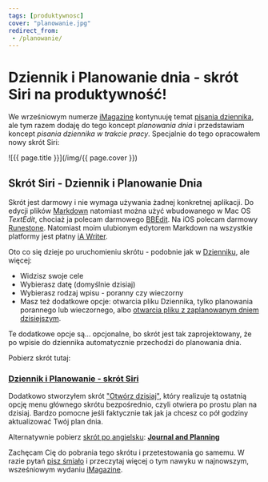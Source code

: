 ```yaml
---
tags: [produktywnosc]
cover: "planowanie.jpg"
redirect_from:
 - /planowanie/
---
```


# Dziennik i Planowanie dnia - skrót Siri na produktywność!

We wrześniowym numerze [iMagazine](/pl/imagazine/) kontynuuję temat [pisania dziennika](/pl/codziennik/), ale tym razem dodaję do tego koncept *planowania dnia* i przedstawiam koncept *pisania dziennika w trakcie pracy*. Specjalnie do tego opracowałem nowy skrót Siri:

<!--More-->

![{{ page.title }}](/img/{{ page.cover }})

## Skrót Siri - Dziennik i Planowanie Dnia

Skrót jest darmowy i nie wymaga używania żadnej konkretnej aplikacji. Do edycji plików [Markdown](/markdown) natomiast można użyć wbudowanego w Mac OS *TextEdit*, chociaż ja polecam darmowego [BBEdit](https://www.barebones.com/products/bbedit/). Na iOS polecam darmowy [Runestone](https://runestone.app). Natomiast moim ulubionym edytorem Markdown na wszystkie platformy jest płatny [iA Writer](https://ia.net/writer).

Oto co się dzieje po uruchomieniu skrótu - podobnie jak w [Dzienniku](/pl/dziennik), ale więcej:

- Widzisz swoje cele
- Wybierasz datę (domyślnie dzisiaj)
- Wybierasz rodzaj wpisu - poranny czy wieczorny
- Masz też dodatkowe opcje: otwarcia pliku Dziennika, tylko planowania porannego lub wieczornego, albo [otwarcia pliku z zaplanowanym dniem dzisiejszym][d].

Te dodatkowe opcje są… opcjonalne, bo skrót jest tak zaprojektowany, że po wpisie do dziennika automatycznie przechodzi do planowania dnia.

Pobierz skrót tutaj:

### [Dziennik i Planowanie - skrót Siri][jp]

Dodatkowo stworzyłem skrót ["Otwórz dzisiaj"][d], który realizuje tą ostatnią opcję menu głównego skrótu bezpośrednio, czyli otwiera po prostu plan na dzisiaj. Bardzo pomocne jeśli faktycznie tak jak ja chcesz co pół godziny aktualizować Twój plan dnia.

Alternatywnie pobierz [skrót po angielsku](/journal22/): **[Journal and Planning][j]**

Zachęcam Cię do pobrania tego skrótu i przetestowania go samemu. W razie pytań [pisz śmiało](/pl/kontakt/) i przeczytaj więcej o tym nawyku w najnowszym, wsześniowym wydaniu [iMagazine](/pl/imagazine/).

[j]: https://www.icloud.com/shortcuts/ba98f376fdc04cacb034815eccc7b61f
[jp]: https://www.icloud.com/shortcuts/a480002bce0e4e04a94c91a595aebd37
[d]: https://www.icloud.com/shortcuts/2a223932634b47b2908c0c715c959437
[n]: https://michael.gratis/nozbe_pl
[np]: https://michael.gratis/nozbepersonal_pl